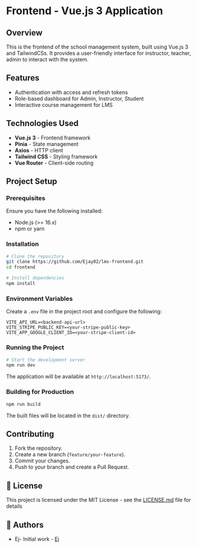 # Frontend - Vue.js 3 Application

## Overview

This is the frontend of the school management system, built using Vue.js 3 and TailwindCSs. It provides a user-friendly interface for instructor, teacher, admin to interact with the system.

## Features

- Authentication with access and refresh tokens
- Role-based dashboard for Admin, Instructor, Student
- Interactive course management for LMS

## Technologies Used

- **Vue.js 3** - Frontend framework
- **Pinia** - State management
- **Axios** - HTTP client
- **Tailwind CSS** - Styling framework
- **Vue Router** - Client-side routing

## Project Setup

### Prerequisites

Ensure you have the following installed:

- Node.js (>= 16.x)
- npm or yarn

### Installation

```bash
# Clone the repository
git clone https://github.com/Ejay02/lms-frontend.git
cd frontend

# Install dependencies
npm install
```

### Environment Variables

Create a `.env` file in the project root and configure the following:

```
VITE_API_URL=<backend-api-url>
VITE_STRIPE_PUBLIC_KEY=<your-stripe-public-key>
VITE_APP_GOOGLE_CLIENT_ID=<your-stripe-client-id>
```

### Running the Project

```bash
# Start the development server
npm run dev
```

The application will be available at `http://localhost:5173/`.

### Building for Production

```bash
npm run build
```

The built files will be located in the `dist/` directory.

## Contributing

1. Fork the repository.
2. Create a new branch (`feature/your-feature`).
3. Commit your changes.
4. Push to your branch and create a Pull Request.

## 📜 License

This project is licensed under the MIT License - see the [LICENSE.md](LICENSE.md) file for details

## 👥 Authors

- Ej- Initial work - [Ej](https://github.com/Ejay02/lms-backend.git)
